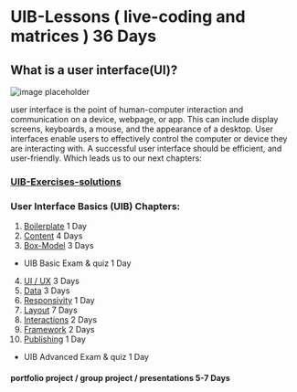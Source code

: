 # UIB-Lessons ( live-coding and matrices ) 36 Days


## What is a user interface(UI)?

![image placeholder](https://p7x7q5i4.rocketcdn.me/wp-content/uploads/2022/01/user-interface-wissen-kompakt-t2informatik.png)

user interface is the point of human-computer interaction and communication on a device, webpage, or app. This can include display screens, keyboards, a mouse, and the appearance of a desktop. User interfaces enable users to effectively control the computer or device they are interacting with. A successful user interface should be efficient, and user-friendly. Which leads us to our next chapters:

### [UIB-Exercises-solutions](https://github.com/FBW23-E01A/UIB-Lessons/tree/main/Exercises-solutions)

### User Interface Basics (UIB) Chapters:

1.  [Boilerplate](https://github.com/FBWE22-E08/UIB-Lessons/tree/main/1-Boilerplate) 1 Day
2.  [Content](https://github.com/FBWE22-E08/UIB-Lessons/tree/main/2-Content) 4 Days
3.  [Box-Model]() 3 Days

- UIB Basic Exam & quiz 1 Day

4.  [UI / UX]() 3 Days
5.  [Data]() 3 Days
6.  [Responsivity]() 1 Day
7.  [Layout]() 7 Days
8.  [Interactions]() 2 Days
9.  [Framework]() 2 Days
10. [Publishing]() 1 Day

- UIB Advanced Exam & quiz 1 Day

#### portfolio project / group project / presentations 5-7 Days
